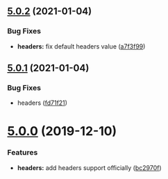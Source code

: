 ## [5.0.2](https://github.com/SimpliField/yhttperror/compare/v5.0.1...v5.0.2) (2021-01-04)


### Bug Fixes

* **headers:** fix default headers value ([a7f3f99](https://github.com/SimpliField/yhttperror/commit/a7f3f9998e00f4037ae7aa606c825e51e825975f))



## [5.0.1](https://github.com/SimpliField/yhttperror/compare/v5.0.0...v5.0.1) (2021-01-04)


### Bug Fixes

* headers ([fd71f21](https://github.com/SimpliField/yhttperror/commit/fd71f2101ab89a233f8a4b49b52674c1f892ff0b))



# [5.0.0](https://github.com/SimpliField/yhttperror/compare/v4.0.0...v5.0.0) (2019-12-10)


### Features

* **headers:** add headers support officially ([bc2970f](https://github.com/SimpliField/yhttperror/commit/bc2970fce16f21529b50453c38d39ea011bc6587))




